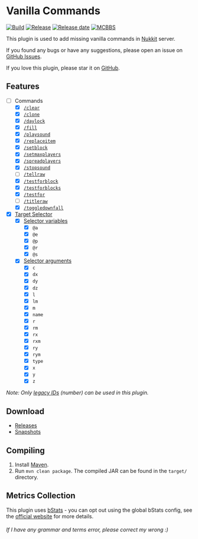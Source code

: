 # Vanilla Commands
[![Build](https://img.shields.io/circleci/build/github/wode490390/VanillaCommands/master)](https://circleci.com/gh/wode490390/VanillaCommands/tree/master)
[![Release](https://img.shields.io/github/v/release/wode490390/VanillaCommands)](https://github.com/wode490390/VanillaCommands/releases)
[![Release date](https://img.shields.io/github/release-date/wode490390/VanillaCommands)](https://github.com/wode490390/VanillaCommands/releases)
[![MCBBS](https://img.shields.io/badge/-mcbbs-inactive)](https://www.mcbbs.net/thread-814171-1-1.html "原生命令")
<!--[![Servers](https://img.shields.io/bstats/servers/6884)](https://bstats.org/plugin/bukkit/VanillaCommands/6884)
[![Players](https://img.shields.io/bstats/players/6884)](https://bstats.org/plugin/bukkit/VanillaCommands/6884)-->

This plugin is used to add missing vanilla commands in [Nukkit](https://github.com/NukkitX/Nukkit) server.

If you found any bugs or have any suggestions, please open an issue on [GitHub Issues](https://github.com/wode490390/VanillaCommands/issues).

If you love this plugin, please star it on [GitHub](https://github.com/wode490390/VanillaCommands).

## Features
- [ ] Commands
  - [X] [`/clear`](https://minecraft.gamepedia.com/Commands/clear)
  - [X] [`/clone`](https://minecraft.gamepedia.com/Commands/clone)
  - [X] [`/daylock`](https://minecraft.gamepedia.com/Commands/daylock)
  - [X] [`/fill`](https://minecraft.gamepedia.com/Commands/fill)
  - [X] [`/playsound`](https://minecraft.gamepedia.com/Commands/playsound)
  - [X] [`/replaceitem`](https://minecraft.gamepedia.com/Commands/replaceitem)
  - [X] [`/setblock`](https://minecraft.gamepedia.com/Commands/setblock)
  - [X] [`/setmaxplayers`](https://minecraft.gamepedia.com/Commands/setmaxplayers)
  - [X] [`/spreadplayers`](https://minecraft.gamepedia.com/Commands/spreadplayers)
  - [X] [`/stopsound`](https://minecraft.gamepedia.com/Commands/stopsound)
  - [ ] [`/tellraw`](https://minecraft.gamepedia.com/Commands/tellraw)
  - [X] [`/testforblock`](https://minecraft.gamepedia.com/Commands/testforblock)
  - [X] [`/testforblocks`](https://minecraft.gamepedia.com/Commands/testforblocks)
  - [X] [`/testfor`](https://minecraft.gamepedia.com/Commands/testfor)
  - [ ] [`/titleraw`](https://minecraft.gamepedia.com/Commands/title)
  - [X] [`/toggledownfall`](https://minecraft.gamepedia.com/Commands/toggledownfall)
- [X] [Target Selector](https://minecraft.gamepedia.com/Commands#Target_selectors)
  - [X] [Selector variables](https://minecraft.gamepedia.com/Commands#Target_selector_variables)
    - [X] `@a`
    - [X] `@e`
    - [X] `@p`
    - [X] `@r`
    - [X] `@s`
  - [X] [Selector arguments](https://minecraft.gamepedia.com/Commands#Target_selector_arguments)
    - [X] `c`
    - [X] `dx`
    - [X] `dy`
    - [X] `dz`
    - [X] `l`
    - [X] `lm`
    - [X] `m`
    - [X] `name`
    - [X] `r`
    - [X] `rm`
    - [X] `rx`
    - [X] `rxm`
    - [X] `ry`
    - [X] `rym`
    - [X] `type`
    - [X] `x`
    - [X] `y`
    - [X] `z`

*Note: Only [legacy IDs](https://minecraft.gamepedia.com/Bedrock_Edition_data_values) (number) can be used in this plugin.*

## Download
- [Releases](https://github.com/wode490390/VanillaCommands/releases)
- [Snapshots](https://circleci.com/gh/wode490390/VanillaCommands)

## Compiling
1. Install [Maven](https://maven.apache.org/).
2. Run `mvn clean package`. The compiled JAR can be found in the `target/` directory.

## Metrics Collection

This plugin uses [bStats](https://github.com/wode490390/bStats-Nukkit) - you can opt out using the global bStats config, see the [official website](https://bstats.org/getting-started) for more details.

<!--[![Metrics](https://bstats.org/signatures/bukkit/VanillaCommands.svg)](https://bstats.org/plugin/bukkit/VanillaCommands/6884)-->

###### If I have any grammar and terms error, please correct my wrong :)
